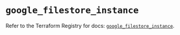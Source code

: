# `google_filestore_instance`

Refer to the Terraform Registry for docs: [`google_filestore_instance`](https://registry.terraform.io/providers/hashicorp/google-beta/6.39.0/docs/resources/google_filestore_instance).

